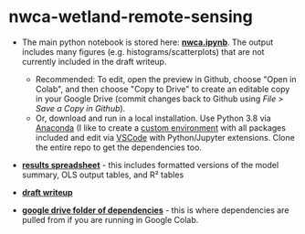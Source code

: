 # nwca-wetland-remote-sensing

- The main python notebook is stored here: **[nwca.ipynb](nwca.ipynb)**. The output includes many figures (e.g. histograms/scatterplots) that are not currently included in the draft writeup.
  - Recommended: To edit, open the preview in Github, choose "Open in Colab", and then choose "Copy to Drive" to create an editable copy in your Google Drive (commit changes back to Github using *File > Save a Copy in Github*).
  - Or, download and run in a local installation. Use Python 3.8 via [Anaconda](https://www.anaconda.com/products/individual#Downloads) (I like to create a [custom environment](https://conda.io/projects/conda/en/latest/user-guide/tasks/manage-environments.html) with all packages included and edit via [VSCode](https://code.visualstudio.com/) with Python/Jupyter extensions. Clone the entire repo to get the dependencies too.

- **[results spreadsheet](https://docs.google.com/spreadsheets/d/1cgHMtexu1Uh0PdQA6xBZvblt_GbM2BdgyvNz1eSafYE/edit)** - this includes formatted versions of the model summary, OLS output tables, and R² tables

- **[draft writeup](https://docs.google.com/document/d/1Fnhmbt6zaID3S4YoMtCJB1C3foWlZLN2QxGAfcuh9MA/edit)**

- **[google drive folder of dependencies](https://drive.google.com/drive/folders/1qX2B-0vQ80p6FfCZjPfWP6QH0K6lr0sr)** - this is where dependencies are pulled from if you are running in Google Colab. 
